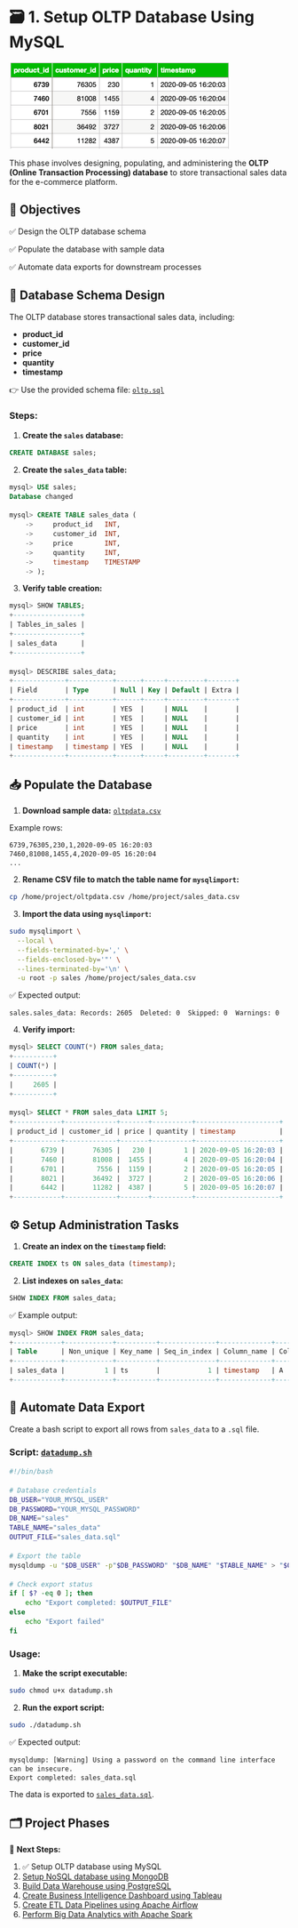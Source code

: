 # 🗃️ **1. Setup OLTP Database Using MySQL**

![Sample OLTP Data](images/sampledata.png)

This phase involves designing, populating, and administering the **OLTP (Online Transaction Processing) database** to store transactional sales data for the e-commerce platform.



## 🎯 **Objectives**

✅ Design the OLTP database schema

✅ Populate the database with sample data

✅ Automate data exports for downstream processes



## 📝 **Database Schema Design**

The OLTP database stores transactional sales data, including:

* **product\_id**
* **customer\_id**
* **price**
* **quantity**
* **timestamp**

👉 Use the provided schema file: [`oltp.sql`](../01_oltp/scripts/oltp.sql)

### **Steps:**

1. **Create the `sales` database:**

```sql
CREATE DATABASE sales;
```

2. **Create the `sales_data` table:**

```sql
mysql> USE sales;
Database changed

mysql> CREATE TABLE sales_data (
    ->     product_id   INT,
    ->     customer_id  INT,
    ->     price        INT,
    ->     quantity     INT,
    ->     timestamp    TIMESTAMP
    -> );
```

3. **Verify table creation:**

```sql
mysql> SHOW TABLES;
+-----------------+
| Tables_in_sales |
+-----------------+
| sales_data      |
+-----------------+

mysql> DESCRIBE sales_data;
+-------------+-----------+------+-----+---------+-------+
| Field       | Type      | Null | Key | Default | Extra |
+-------------+-----------+------+-----+---------+-------+
| product_id  | int       | YES  |     | NULL    |       |
| customer_id | int       | YES  |     | NULL    |       |
| price       | int       | YES  |     | NULL    |       |
| quantity    | int       | YES  |     | NULL    |       |
| timestamp   | timestamp | YES  |     | NULL    |       |
+-------------+-----------+------+-----+---------+-------+
```

## 📥 **Populate the Database**

1. **Download sample data:** [`oltpdata.csv`](https://cf-courses-data.s3.us.cloud-object-storage.appdomain.cloud/IBM-DB0321EN-SkillsNetwork/oltp/oltpdata.csv)

Example rows:

```
6739,76305,230,1,2020-09-05 16:20:03
7460,81008,1455,4,2020-09-05 16:20:04
...
```

2. **Rename CSV file to match the table name for `mysqlimport`:**

```bash
cp /home/project/oltpdata.csv /home/project/sales_data.csv
```

3. **Import the data using `mysqlimport`:**

```bash
sudo mysqlimport \
  --local \
  --fields-terminated-by=',' \
  --fields-enclosed-by='"' \
  --lines-terminated-by='\n' \
  -u root -p sales /home/project/sales_data.csv
```

✅ Expected output:

```
sales.sales_data: Records: 2605  Deleted: 0  Skipped: 0  Warnings: 0
```

4. **Verify import:**

```sql
mysql> SELECT COUNT(*) FROM sales_data;
+----------+
| COUNT(*) |
+----------+
|     2605 |
+----------+

mysql> SELECT * FROM sales_data LIMIT 5;
+------------+-------------+-------+----------+---------------------+
| product_id | customer_id | price | quantity | timestamp           |
+------------+-------------+-------+----------+---------------------+
|       6739 |       76305 |   230 |        1 | 2020-09-05 16:20:03 |
|       7460 |       81008 |  1455 |        4 | 2020-09-05 16:20:04 |
|       6701 |        7556 |  1159 |        2 | 2020-09-05 16:20:05 |
|       8021 |       36492 |  3727 |        2 | 2020-09-05 16:20:06 |
|       6442 |       11282 |  4387 |        5 | 2020-09-05 16:20:07 |
+------------+-------------+-------+----------+---------------------+

```



## ⚙️ **Setup Administration Tasks**

1. **Create an index on the `timestamp` field:**

```sql
CREATE INDEX ts ON sales_data (timestamp);
```

2. **List indexes on `sales_data`:**

```sql
SHOW INDEX FROM sales_data;
```

✅ Example output:

```sql
mysql> SHOW INDEX FROM sales_data;
+------------+------------+----------+--------------+-------------+-----------+-------------+----------+--------+------+------------+---------+---------------+---------+------------+
| Table      | Non_unique | Key_name | Seq_in_index | Column_name | Collation | Cardinality | Sub_part | Packed | Null | Index_type | Comment | Index_comment | Visible | Expression |
+------------+------------+----------+--------------+-------------+-----------+-------------+----------+--------+------+------------+---------+---------------+---------+------------+
| sales_data |          1 | ts       |            1 | timestamp   | A         |        2605 |     NULL |   NULL | YES  | BTREE      |         |               | YES     | NULL       |
+------------+------------+----------+--------------+-------------+-----------+-------------+----------+--------+------+------------+---------+---------------+---------+------------+
```


## 💾 **Automate Data Export**

Create a bash script to export all rows from `sales_data` to a `.sql` file.

### **Script: [`datadump.sh`](../01_oltp/scripts/datadump.sh)**

```bash
#!/bin/bash

# Database credentials
DB_USER="YOUR_MYSQL_USER"
DB_PASSWORD="YOUR_MYSQL_PASSWORD"
DB_NAME="sales"
TABLE_NAME="sales_data"
OUTPUT_FILE="sales_data.sql"

# Export the table
mysqldump -u "$DB_USER" -p"$DB_PASSWORD" "$DB_NAME" "$TABLE_NAME" > "$OUTPUT_FILE"

# Check export status
if [ $? -eq 0 ]; then
    echo "Export completed: $OUTPUT_FILE"
else
    echo "Export failed"
fi
```

### **Usage:**

1. **Make the script executable:**

```bash
sudo chmod u+x datadump.sh
```

2. **Run the export script:**

```bash
sudo ./datadump.sh
```

✅ Expected output:

```
mysqldump: [Warning] Using a password on the command line interface can be insecure.
Export completed: sales_data.sql
```

The data is exported to [`sales_data.sql`](../01_oltp/data/sales_data.sql).



## 🗂️ **Project Phases**

🔗 **Next Steps:**
1. ✅ Setup OLTP database using MySQL
2. [Setup NoSQL database using MongoDB](../02_nosql/02_nosql.md)
3. [Build Data Warehouse using PostgreSQL](../03_dwh/03_dwh.md)
4. [Create Business Intelligence Dashboard using Tableau](../04_analytics/04_analytics.md)
5. [Create ETL Data Pipelines using Apache Airflow](../05_etl/05_etl.md)
6. [Perform Big Data Analytics with Apache Spark](../06_spark/06_spark.md)
